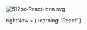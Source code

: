 ![512px-React-icon svg](https://user-images.githubusercontent.com/75614771/147810301-5c0a6ad1-4a94-4450-8d66-580aa10256c2.png)

rightNow = {
  learning: 'React'
}
